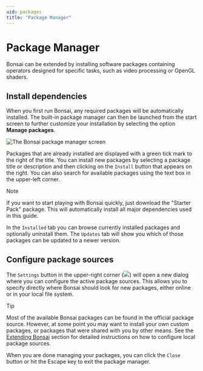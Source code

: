 ```yaml
---
uid: packages
title: "Package Manager"
---
```


# Package Manager

Bonsai can be extended by installing software packages containing operators designed for specific tasks, such as video processing or OpenGL shaders.

## Install dependencies

When you first run Bonsai, any required packages will be automatically installed. The built-in package manager can then be launched from the start screen to further customize your installation by selecting the option **Manage packages**.

<img alt="The Bonsai package manager screen" src="~/images/packagemanager.png" style="max-height:450px;object-fit:contain" />

Packages that are already installed are displayed with a green tick mark to the right of the title. You can install new packages by selecting a package title or description and then clicking on the `Install` button that appears on the right. You can also search for available packages using the text box in the upper-left corner.

> [!Note]
> If you want to start playing with Bonsai quickly, just download the "Starter Pack" package. This will automatically install all major dependencies used in this guide.

In the `Installed` tab you can browse currently installed packages and optionally uninstall them. The `Updates` tab will show you which of those packages can be updated to a newer version.

## Configure package sources

The `Settings` button in the upper-right corner (<img src="~/images/cogwheel.png" />) will open a new dialog where you can configure the active package sources. This allows you to specify directly where Bonsai should look for new packages, either online or in your local file system.

> [!Tip]
> Most of the available Bonsai packages can be found in the official package source. However, at some point you may want to install your own custom packages, or packages that were shared with you by other means. See the [Extending Bonsai](create-package.md) section for detailed instructions on how to configure local package sources.

When you are done managing your packages, you can click the `Close` button or hit the Escape key to exit the package manager.